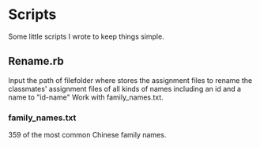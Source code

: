 # Scripts
Some little scripts I wrote to keep things simple.

## Rename.rb
Input the path of filefolder where stores the assignment files to rename the classmates' assignment files of all kinds of names including an id and a name to "id-name"
Work with family_names.txt.
### family_names.txt
359 of the most common Chinese family names.

